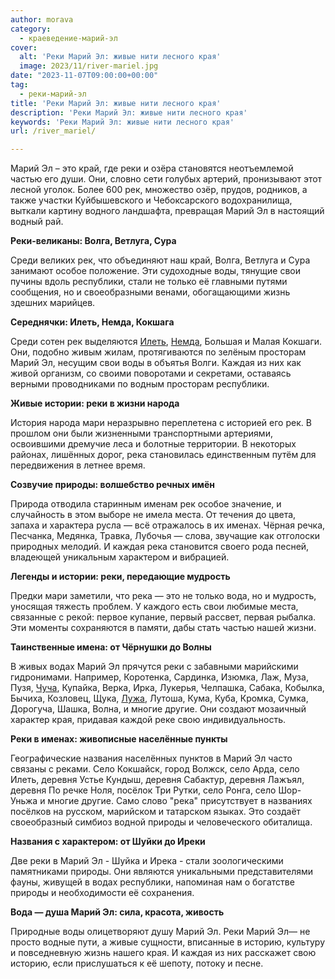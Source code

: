 ```yaml
---
author: morava
category:
  - краеведение-марий-эл
cover:
  alt: 'Реки Марий Эл: живые нити лесного края'
  image: 2023/11/river-mariel.jpg
date: "2023-11-07T09:00:00+00:00"
tag:
  - реки-марий-эл
title: 'Реки Марий Эл: живые нити лесного края'
description: 'Реки Марий Эл: живые нити лесного края'
keywords: 'Реки Марий Эл: живые нити лесного края'
url: /river_mariel/

---
```

Марий Эл – это край, где реки и озёра становятся неотъемлемой частью его души. Они, словно сети голубых артерий, пронизывают этот лесной уголок. Более 600 рек, множество озёр, прудов, родников, а также участки Куйбышевского и Чебоксарского водохранилища, выткали картину водного ландшафта, превращая Марий Эл в настоящий водный рай.

**Реки-великаны: Волга, Ветлуга, Сура**

Среди великих рек, что объединяют наш край, Волга, Ветлуга и Сура занимают особое положение. Эти судоходные воды, тянущие свои пучины вдоль республики, стали не только её главными путями сообщения, но и своеобразными венами, обогащающими жизнь здешних марийцев.

**Середнячки: Илеть, Немда, Кокшага**

Среди сотен рек выделяются [Илеть](/zhivaya-ilet-reka-chto-ne-zamerzaet-v-zimnij-stuzhu/), [Немда](/nemda/), Большая и Малая Кокшаги. Они, подобно живым жилам, протягиваются по зелёным просторам Марий Эл, несущим свои воды в объятья Волги. Каждая из них как живой организм, со своими поворотами и секретами, оставаясь верными проводниками по водным просторам республики.

**Живые истории: реки в жизни народа**

История народа мари неразрывно переплетена с историей его рек. В прошлом они были жизненными транспортными артериями, освоившими дремучие леса и болотные территории. В некоторых районах, лишённых дорог, река становилась единственным путём для передвижения в летнее время.

**Созвучие природы: волшебство речных имён**

Природа отводила старинным именам рек особое значение, и случайность в этом выборе не имела места. От течения до цвета, запаха и характера русла — всё отражалось в их именах. Чёрная речка, Песчанка, Медянка, Травка, Лубочья — слова, звучащие как отголоски природных мелодий. И каждая река становится своего рода песней, владеющей уникальным характером и вибрацией.

**Легенды и истории: реки, передающие мудрость**

Предки мари заметили, что река — это не только вода, но и мудрость, уносящая тяжесть проблем. У каждого есть свои любимые места, связанные с рекой: первое купание, первый рассвет, первая рыбалка. Эти моменты сохраняются в памяти, дабы стать частью нашей жизни.

**Таинственные имена: от Чёрнушки до Волны**

В живых водах Марий Эл прячутся реки с забавными марийскими гидронимами. Например, Коротенка, Сардинка, Изюмка, Лаж, Муза, Пузя, [Чуча](/reka-chucha/), Купайка, Верка, Ирка, Лукерья, Челпашка, Сабака, Кобылка, Бычиха, Козловец, Щука, [Лужа](/reka-luzha/), Лутоша, Кума, Куба, Кромка, Сумка, Дорогуча, Шашка, Волна, и многие другие. Они создают мозаичный характер края, придавая каждой реке свою индивидуальность.

**Реки в именах: живописные населённые пункты**

Географические названия населённых пунктов в Марий Эл часто связаны с реками. Село Кокшайск, город Волжск, село Арда, село Илеть, деревня Устье Кундыш, деревня Сабактур, деревня Лажъял, деревня По речке Ноля, посёлок Три Рутки, село Ронга, село Шор-Уньжа и многие другие. Само слово "река" присутствует в названиях посёлков на русском, марийском и татарском языках. Это создаёт своеобразный симбиоз водной природы и человеческого обиталища.

**Названия с характером: от Шуйки до Иреки**

Две реки в Марий Эл \- Шуйка и Ирека \- стали зоологическими памятниками природы. Они являются уникальными представителями фауны, живущей в водах республики, напоминая нам о богатстве природы и необходимости её сохранения.

**Вода — душа Марий Эл: сила, красота, живость**

Природные воды олицетворяют душу Марий Эл. Реки Марий Эл— не просто водные пути, а живые сущности, вписанные в историю, культуру и повседневную жизнь нашего края. И каждая из них расскажет свою историю, если прислушаться к её шепоту, потоку и песне.
